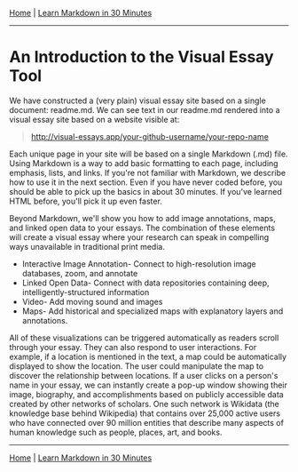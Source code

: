 <param ve-config title="Documentation" component="default" class="documentation" fixed-header>

[Home](/docs) | [Learn Markdown in 30 Minutes <i class="fas fa-arrow-circle-right"></i>](/docs/markdown/)

---
# An Introduction to the Visual Essay Tool

We have constructed a (very plain) visual essay site based on a single document: readme.md. We can see text in our readme.md rendered into a visual essay site based on a website visible at:

> http://visual-essays.app/your-github-username/your-repo-name

Each unique page in your site will be based on a single Markdown (.md) file. Using Markdown is a way to add basic formatting to each page, including emphasis, lists, and links. If you're not familiar with Markdown, we describe how to use it in the next section. Even if you have never coded before, you should be able to pick up the basics in about 30 minutes. If you've learned HTML before, you'll pick it up even faster.

Beyond Markdown, we'll show you how to add image annotations, maps, and linked open data to your essays. The combination of these elements will create a visual essay where your research can speak in compelling ways unavailable in traditional print media. 

* Interactive Image Annotation- Connect to high-resolution image databases, zoom, and annotate
* Linked Open Data- Connect with data repositories containing deep, intelligently-structured information
* Video- Add moving sound and images
* Maps- Add historical and specialized maps with explanatory layers and annotations. 

All of these visualizations can be triggered automatically as readers scroll through your essay. They can also respond to user interactions. For example, if a location is mentioned in the text, a map could be automatically displayed to show the location. The user could manipulate the map to discover the relationship between locations. If a user clicks on a person's name in your essay, we can instantly create a pop-up window showing their image, biography, and accomplishments based on publicly accessible data created by other networks of scholars. One such network is Wikidata (the knowledge base behind Wikipedia) that contains over 25,000 active users who have connected over 90 million entities that describe many aspects of human knowledge such as people, places, art, and books.

---
[Home](/docs) | [Learn Markdown in 30 Minutes <i class="fas fa-arrow-circle-right"></i>](/docs/markdown/)
